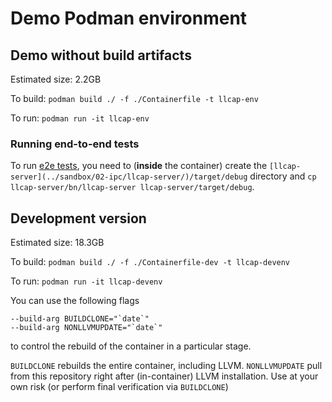 # Demo Podman environment

## Demo without build artifacts

Estimated size: 2.2GB

To build: `podman build ./ -f ./Containerfile -t llcap-env`

To run: `podman run -it llcap-env`

### Running end-to-end tests

To run [e2e tests](../sandbox/02-ipc/e2e-tests/), you need to (**inside** the container) 
create the `[llcap-server](../sandbox/02-ipc/llcap-server/)/target/debug` directory and
`cp llcap-server/bn/llcap-server llcap-server/target/debug`.

## Development version

Estimated size: 18.3GB

To build: `podman build ./ -f ./Containerfile-dev -t llcap-devenv`

To run: `podman run -it llcap-devenv`

You can use the following flags 

```
--build-arg BUILDCLONE="`date`"
--build-arg NONLLVMUPDATE="`date`"
```

to control the rebuild of the container in a particular stage.

`BUILDCLONE` rebuilds the entire container, including LLVM.
`NONLLVMUPDATE` pull from this repository right after (in-container) 
LLVM installation. Use at your own risk (or perform final verification via 
`BUILDCLONE`)
